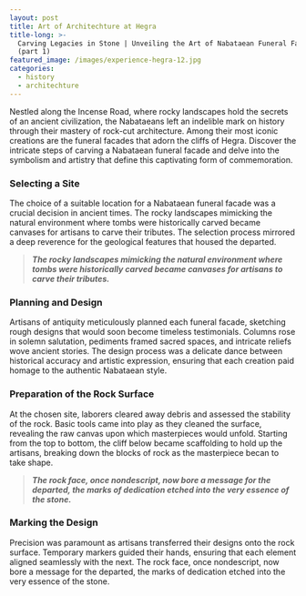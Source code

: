 ```yaml
---
layout: post
title: Art of Architechture at Hegra
title-long: >-
  Carving Legacies in Stone | Unveiling the Art of Nabataean Funeral Facades
  (part 1)
featured_image: /images/experience-hegra-12.jpg
categories:
  - history
  - architechture
---
```

Nestled along the Incense Road, where rocky landscapes hold the secrets of an ancient civilization, the Nabataeans left an indelible mark on history through their mastery of rock-cut architecture. Among their most iconic creations are the funeral facades that adorn the cliffs of Hegra. Discover the intricate steps of carving a Nabataean funeral facade and delve into the symbolism and artistry that define this captivating form of commemoration.

### **Selecting a Site**

The choice of a suitable location for a Nabataean funeral facade was a crucial decision in ancient times. The rocky landscapes mimicking the natural environment where tombs were historically carved became canvases for artisans to carve their tributes. The selection process mirrored a deep reverence for the geological features that housed the departed.

> ***The rocky landscapes mimicking the natural environment where tombs were historically carved became canvases for artisans to carve their tributes.***

### **Planning and Design**

Artisans of antiquity meticulously planned each funeral facade, sketching rough designs that would soon become timeless testimonials. Columns rose in solemn salutation, pediments framed sacred spaces, and intricate reliefs wove ancient stories. The design process was a delicate dance between historical accuracy and artistic expression, ensuring that each creation paid homage to the authentic Nabataean style.

### **Preparation of the Rock Surface**

At the chosen site, laborers cleared away debris and assessed the stability of the rock. Basic tools came into play as they cleaned the surface, revealing the raw canvas upon which masterpieces would unfold. Starting from the top to bottom, the cliff below became scaffolding to hold up the artisans, breaking down the blocks of rock as the masterpiece becan to take shape.

> ***The rock face, once nondescript, now bore a message for the departed, the marks of dedication etched into the very essence of the stone.***

### **Marking the Design**

Precision was paramount as artisans transferred their designs onto the rock surface. Temporary markers guided their hands, ensuring that each element aligned seamlessly with the next. The rock face, once nondescript, now bore a message for the departed, the marks of dedication etched into the very essence of the stone.